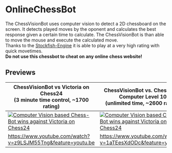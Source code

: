 # OnlineChessBot

The ChessVisionBot uses computer vision to detect a 2D chessboard on the screen. 
It detects played moves by the oponent and calculates the best response given a certain time to calculate. The ChessVisionBot is than able to move the mouse and execute the calculated move.  
Thanks to the [Stockfish-Engine](https://github.com/official-stockfish/Stockfish) it is able to play at a very high rating with quick movetimes.  
**Do not use this chessbot to cheat on any online chess website!**

## Previews
|ChessVisionBot vs Victoria on Chess24 <br/> (3 minute time control, ~1700 rating) | ChessVisionBot vs. Chess.com Computer Level 10 <br/> (unlimited time, ~2600 rating)|
| --- | --- |
| [![Computer Vision based Chess-Bot wins against Victoria on Chess24](https://github.com/kochsebastian/OnlineChessBot/blob/master/images/Preview1.png )](https://www.youtube.com/watch?v=z9LSJM55Tng&feature=youtu.be "Computer Vision based Chess-Bot wins against Victoria on Chess24") | [![Computer Vision based Chess-Bot wins against Victoria on Chess24](https://github.com/kochsebastian/OnlineChessBot/blob/master/images/Preview2.png )](https://www.youtube.com/watch?v=z9LSJM55Tng&feature=youtu.be "Computer Vision based Chess-Bot wins against Victoria on Chess24") 
|https://www.youtube.com/watch?v=z9LSJM55Tng&feature=youtu.be | https://www.youtube.com/watch?v=1aTEesXdODc&feature=youtu.be |
